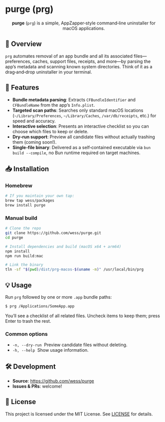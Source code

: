 # purge (prg)

<p align="center">
  <strong>purge</strong> (<code>prg</code>) is a simple, AppZapper‑style command‑line uninstaller for macOS applications.
</p>

## 📜 Overview

`prg` automates removal of an app bundle and all its associated files—preferences, caches, support files, receipts, and more—by parsing the app’s metadata and scanning known system directories. Think of it as a drag‑and‑drop uninstaller in your terminal.

## 🚀 Features

* **Bundle metadata parsing**: Extracts `CFBundleIdentifier` and `CFBundleName` from the app’s `Info.plist`.
* **Targeted scan paths**: Searches only standard macOS locations (`~/Library/Preferences`, `~/Library/Caches`, `/var/db/receipts`, etc.) for speed and accuracy.
* **Interactive selection**: Presents an interactive checklist so you can choose which files to keep or delete.
* **Dry‑run support**: Preview all candidate files without actually trashing them (coming soon!).
* **Single‑file binary**: Delivered as a self‑contained executable via `bun build --compile`, no Bun runtime required on target machines.

## 📥 Installation

### Homebrew

```bash
# If you maintain your own tap:
brew tap wess/packages
brew install purge
```

### Manual build

```bash
# Clone the repo
git clone https://github.com/wess/purge.git
cd purge

# Install dependencies and build (macOS x64 + arm64)
npm install
npm run build:mac

# Link the binary
tln -sf "$(pwd)/dist/prg-macos-$(uname -m)" /usr/local/bin/prg
```

## 💡 Usage

Run `prg` followed by one or more `.app` bundle paths:

```bash
$ prg /Applications/SomeApp.app
```

You’ll see a checklist of all related files. Uncheck items to keep them; press Enter to trash the rest.

### Common options

- `-n, --dry-run`  Preview candidate files without deleting.
- `-h, --help`    Show usage information.

## 🛠️ Development

- **Source**: https://github.com/wess/purge
- **Issues & PRs**: welcome!

## 📝 License

This project is licensed under the MIT License. See [LICENSE](LICENSE) for details.

